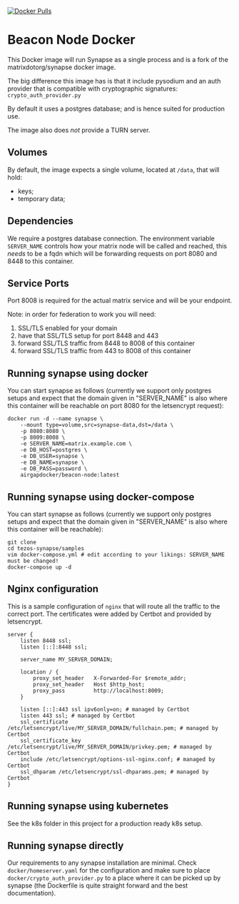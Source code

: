 [![Docker Pulls](https://img.shields.io/docker/pulls/airgapdocker/beacon-node)](https://hub.docker.com/r/airgapdocker/beacon-node)

# Beacon Node Docker

This Docker image will run Synapse as a single process and is a fork of the matrixdotorg/synapse docker image.

The big difference this image has is that it include pysodium and an auth provider that is compatible with cryptographic signatures: `crypto_auth_provider.py`

By default it uses a postgres database; and is hence suited for production use.

The image also does _not_ provide a TURN server.

## Volumes

By default, the image expects a single volume, located at `/data`, that will hold:

- keys;
- temporary data;

## Dependencies

We require a postgres database connection. The environment variable `SERVER_NAME` controls how your matrix node will be called and reached, this _needs_ to be a fqdn which will be forwarding requests on port 8080 and 8448 to this container.

## Service Ports

Port 8008 is required for the actual matrix service and will be your endpoint.

Note: in order for federation to work you will need:

1. SSL/TLS enabled for your domain
2. have that SSL/TLS setup for port 8448 and 443
3. forward SSL/TLS traffic from 8448 to 8008 of this container
4. forward SSL/TLS traffic from 443 to 8008 of this container

## Running synapse using docker

You can start synapse as follows (currently we support only postgres setups and expect that the domain given in "SERVER_NAME" is also where this container will be reachable on port 8080 for the letsencrypt request):

```
docker run -d --name synapse \
    --mount type=volume,src=synapse-data,dst=/data \
    -p 8080:8080 \
    -p 8009:8008 \
    -e SERVER_NAME=matrix.example.com \
    -e DB_HOST=postgres \
    -e DB_USER=synapse \
    -e DB_NAME=synapse \
    -e DB_PASS=password \
    airgapdocker/beacon-node:latest
```

## Running synapse using docker-compose

You can start synapse as follows (currently we support only postgres setups and expect that the domain given in "SERVER_NAME" is also where this container will be reachable):

```
git clone
cd tezos-synapse/samples
vim docker-compose.yml # edit according to your likings: SERVER_NAME must be changed!
docker-compose up -d
```

## Nginx configuration

This is a sample configuration of `nginx` that will route all the traffic to the correct port. The certificates were added by Certbot and provided by letsencrypt.

```nginx
server {
    listen 8448 ssl;
    listen [::]:8448 ssl;

    server_name MY_SERVER_DOMAIN;

    location / {
        proxy_set_header   X-Forwarded-For $remote_addr;
        proxy_set_header   Host $http_host;
        proxy_pass         http://localhost:8009;
    }

    listen [::]:443 ssl ipv6only=on; # managed by Certbot
    listen 443 ssl; # managed by Certbot
    ssl_certificate /etc/letsencrypt/live/MY_SERVER_DOMAIN/fullchain.pem; # managed by Certbot
    ssl_certificate_key /etc/letsencrypt/live/MY_SERVER_DOMAIN/privkey.pem; # managed by Certbot
    include /etc/letsencrypt/options-ssl-nginx.conf; # managed by Certbot
    ssl_dhparam /etc/letsencrypt/ssl-dhparams.pem; # managed by Certbot
}
```

## Running synapse using kubernetes

See the k8s folder in this project for a production ready k8s setup.

## Running synapse directly

Our requirements to any synapse installation are minimal. Check `docker/homeserver.yaml` for the configuration and make sure to place `docker/crypto_auth_provider.py` to a place where it can be picked up by synapse (the Dockerfile is quite straight forward and the best documentation).
